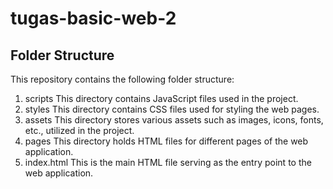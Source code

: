 # tugas-basic-web-2

## Folder Structure

This repository contains the following folder structure:

1. scripts
   This directory contains JavaScript files used in the project.
2. styles
   This directory contains CSS files used for styling the web pages.
3. assets
   This directory stores various assets such as images, icons, fonts, etc., utilized in the project.
4. pages
   This directory holds HTML files for different pages of the web application.
5. index.html
   This is the main HTML file serving as the entry point to the web application.
